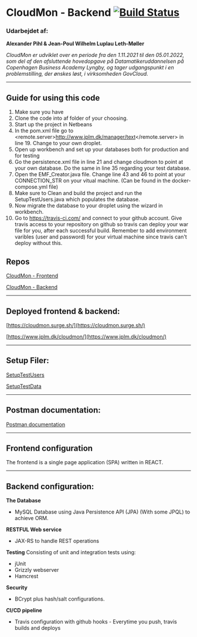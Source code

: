 # CloudMon - Backend [![Build Status](https://app.travis-ci.com/Jean-Poul/CloudMon_backend.svg?branch=main)](https://app.travis-ci.com/Jean-Poul/CloudMon_backend)

### Udarbejdet af:
**Alexander Pihl & Jean-Poul Wilhelm Luplau Leth-Møller**

*CloudMon er udviklet over en periode fra den 1.11.2021 til den 05.01.2022, som del af den afsluttende hovedopgave på Datamatikeruddannelsen på Copenhagen Business Academy Lyngby, og tager udgangspunkt i en problemstilling, der ønskes løst, i virksomheden GovCloud.*

--- 

## Guide for using this code
1. Make sure you have 
2. Clone the code into af folder of your choosing.
3. Start up the project in Netbeans
4. In the pom.xml file go to <remote.server>http://www.jplm.dk/manager/text</remote.server> in line 19. Change to your own droplet.
5. Open up workbench and set up your databases both for production and for testing
6. Go the persistence.xml file in line 21 and change cloudmon to point at your own database. Do the same in line 35 regarding your test database.
7. Open the EMF_Creator.java file. Change line 43 and 46 to point at your CONNECTION_STR on your vitual machine. (Can be found in the docker-compose.yml file)
8. Make sure to Clean and build the project and run the SetupTestUsers.java which populates the database. 
9. Now migrate the database to your droplet using the wizard in workbench.
10. Go to https://travis-ci.com/ and connect to your github account. Give travis access to your repository on github so travis can deploy your war file for you, after each successful build. Remember to add environment varibles (user and password) for your virtual machine since travis can't deploy without this.

## Repos
[CloudMon - Frontend](https://github.com/Jean-Poul/CloudMon_frontend)

[CloudMon - Backend](https://github.com/Jean-Poul/CloudMon_backend)

---

## Deployed frontend & backend:
[https://cloudmon.surge.sh/](https://cloudmon.surge.sh/)

[https://www.jplm.dk/cloudmon/](https://www.jplm.dk/cloudmon/)

---

## Setup Filer:
[SetupTestUsers](https://gist.github.com/Jean-Poul/5809e72e97be979e29daaed60ef662d1)

[SetupTestData](https://gist.github.com/Jean-Poul/c7badf890de76f6a0738e3b358a47c5f)

---

## Postman documentation:
[Postman documentation](https://documenter.getpostman.com/view/12822718/UVR5s9RN)

---

## Frontend configuration
The frontend is a single page application (SPA) written in REACT.

---

## Backend configuration:
**The Database**
- MySQL Database using Java Persistence API (JPA) (With some JPQL) to achieve ORM.
  
**RESTFUL Web service**
- JAX-RS to handle REST operations

**Testing**
Consisting of unit and integration tests using:
- jUnit
- Grizzly webserver
- Hamcrest

**Security**
- BCrypt plus hash/salt configurations.

**CI/CD pipeline**
- Travis configuration with github hooks - Everytime you push, travis builds and deploys
